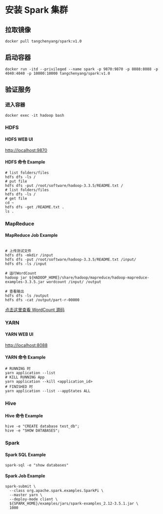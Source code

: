# 安装 Spark 集群
## 拉取镜像
```shell
docker pull tangchenyang/spark:v1.0
```
## 启动容器
```shell
docker run -itd --privileged --name spark -p 9870:9870 -p 8088:8088 -p 4040:4040 -p 10000:10000 tangchenyang/spark:v1.0
```
## 验证服务
### 进入容器
```shell
docker exec -it hadoop bash
```
### HDFS
#### HDFS WEB UI
[http://localhost:9870](http://localhost:9870/)
#### HDFS 命令 Example
```shell
# list folders/files
hdfs dfs -ls /
# put file
hdfs dfs -put /root/software/hadoop-3.3.5/README.txt /
# list folders/files
hdfs dfs -ls /
# get file
cd ~
hdfs dfs -get /README.txt .
ls .
```

### MapReduce
#### MapReduce Job Example
```shell

# 上传测试文件
hdfs dfs -mkdir /input
hdfs dfs -put /root/software/hadoop-3.3.5/README.txt /input/
hdfs dfs -ls /input

# 运行WordCount
hadoop jar ${HADOOP_HOME}/share/hadoop/mapreduce/hadoop-mapreduce-examples-3.3.5.jar wordcount /input/ /output

# 查看输出
hdfs dfs -ls /output
hdfs dfs -cat /output/part-r-00000
```
[点击这里查看 WordCount 源码](https://github.com/apache/hadoop/blob/trunk/hadoop-mapreduce-project/hadoop-mapreduce-examples/src/main/java/org/apache/hadoop/examples/WordCount.java)

### YARN
#### YARN WEB UI
[http://localhost:8088](http://localhost:8088/)

#### YARN 命令 Example
```shell
# RUNNING 时
yarn application --list
# KILL RUNNING App
yarn application --kill <application_id>
# FINISHED 时
yarn application --list --appStates ALL
```

### Hive
#### Hive 命令 Example
```shell
hive -e "CREATE database test_db";
hive -e "SHOW DATABASES";
```
### Spark
#### Spark SQL Example
```shell
spark-sql -e "show databases"
```
#### Spark Job Example 
```shell
spark-submit \
  --class org.apache.spark.examples.SparkPi \
  --master yarn \
  --deploy-mode client \
  ${SPARK_HOME}/examples/jars/spark-examples_2.12-3.5.1.jar \
  1000
```

